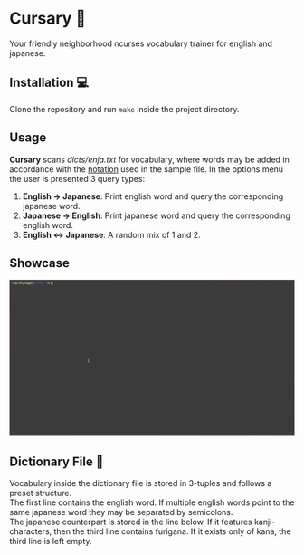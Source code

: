 # Cursary 📔
Your friendly neighborhood ncurses vocabulary trainer for english and japanese.

## Installation 💻
Clone the repository and run `make` inside the project directory.

## Usage ##
__Cursary__ scans _dicts/enja.txt_ for vocabulary, where words may be added in accordance with the [notation](#dictionary-file) used in the sample file.
In the options menu the user is presented 3 query types:
1. __English -> Japanese__: Print english word and query the corresponding japanese word.
2. __Japanese -> English__: Print japanese word and query the corresponding english word.
3. __English <-> Japanese__: A random mix of 1 and 2.

## Showcase ##
![Cursary](demo/cursary.gif)

## Dictionary File 📁
Vocabulary inside the dictionary file is stored in 3-tuples and follows a preset structure.\
The first line contains the english word. If multiple english words point to the same japanese word they may be separated by semicolons.\
The japanese counterpart is stored in the line below. If it features kanji-characters, then the third line contains furigana.
If it exists only of kana, the third line is left empty.
